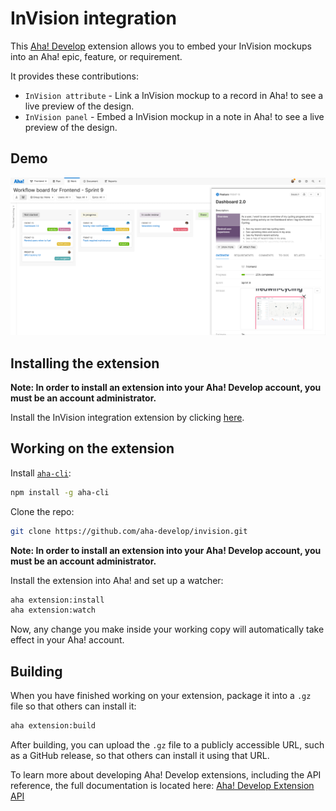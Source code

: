 # InVision integration
  
This [Aha! Develop](https://www.aha.io/develop/overview) extension allows you to embed your InVision mockups into an Aha! epic, feature, or requirement.

It provides these contributions:

- `InVision attribute` - Link a InVision mockup to a record in Aha! to see a live preview of the design.
- `InVision panel` - Embed a InVision mockup in a note in Aha! to see a live preview of the design.

## Demo

![demo](res/screenshot.png)

## Installing the extension

**Note: In order to install an extension into your Aha! Develop account, you must be an account administrator.**

Install the InVision integration extension by clicking [here](https://secure.aha.io/settings/account/extensions/install?url=https%3A%2F%2Fsecure.aha.io%2Fextensions%2Faha-develop.invision.gz).

## Working on the extension

Install [`aha-cli`](https://github.com/aha-app/aha-cli):

```sh
npm install -g aha-cli
```

Clone the repo:

```sh
git clone https://github.com/aha-develop/invision.git
```

**Note: In order to install an extension into your Aha! Develop account, you must be an account administrator.**

Install the extension into Aha! and set up a watcher:

```sh
aha extension:install
aha extension:watch
```

Now, any change you make inside your working copy will automatically take effect in your Aha! account.

## Building

When you have finished working on your extension, package it into a `.gz` file so that others can install it:

```sh
aha extension:build
```

After building, you can upload the `.gz` file to a publicly accessible URL, such as a GitHub release, so that others can install it using that URL.

To learn more about developing Aha! Develop extensions, including the API reference, the full documentation is located here: [Aha! Develop Extension API](https://www.aha.io/support/develop/extensions)
